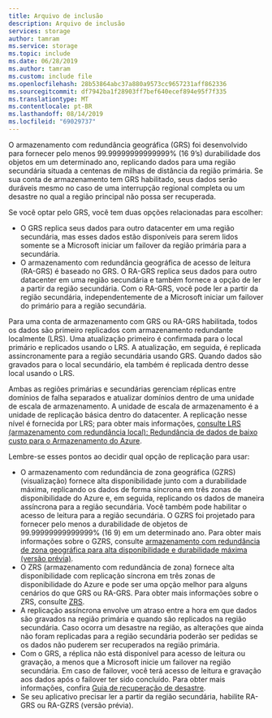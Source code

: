 ```yaml
---
title: Arquivo de inclusão
description: Arquivo de inclusão
services: storage
author: tamram
ms.service: storage
ms.topic: include
ms.date: 06/28/2019
ms.author: tamram
ms.custom: include file
ms.openlocfilehash: 28b53864abc37a880a9573cc9657231aff862336
ms.sourcegitcommit: df7942ba1f28903ff7bef640ecef894e95f7f335
ms.translationtype: MT
ms.contentlocale: pt-BR
ms.lasthandoff: 08/14/2019
ms.locfileid: "69029737"
---
```

O armazenamento com redundância geográfica (GRS) foi desenvolvido para fornecer pelo menos 99.99999999999999% (16 9’s) durabilidade dos objetos em um determinado ano, replicando dados para uma região secundária situada a centenas de milhas de distância da região primária. Se sua conta de armazenamento tem GRS habilitado, seus dados serão duráveis mesmo no caso de uma interrupção regional completa ou um desastre no qual a região principal não possa ser recuperada.

Se você optar pelo GRS, você tem duas opções relacionadas para escolher:

* O GRS replica seus dados para outro datacenter em uma região secundária, mas esses dados estão disponíveis para serem lidos somente se a Microsoft iniciar um failover da região primária para a secundária.
* O armazenamento com redundância geográfica de acesso de leitura (RA-GRS) é baseado no GRS. O RA-GRS replica seus dados para outro datacenter em uma região secundária e também fornece a opção de ler a partir da região secundária. Com o RA-GRS, você pode ler a partir da região secundária, independentemente de a Microsoft iniciar um failover do primário para a região secundária.

Para uma conta de armazenamento com GRS ou RA-GRS habilitada, todos os dados são primeiro replicados com armazenamento redundante localmente (LRS). Uma atualização primeiro é confirmada para o local primário e replicados usando o LRS. A atualização, em seguida, é replicada assincronamente para a região secundária usando GRS. Quando dados são gravados para o local secundário, ela também é replicada dentro desse local usando o LRS.

Ambas as regiões primárias e secundárias gerenciam réplicas entre domínios de falha separados e atualizar domínios dentro de uma unidade de escala de armazenamento. A unidade de escala de armazenamento é a unidade de replicação básica dentro do datacenter. A replicação nesse nível é fornecida por LRS; para obter mais informações, [consulte LRS (armazenamento com redundância local): Redundância de dados de baixo custo para o Armazenamento do Azure](../articles/storage/common/storage-redundancy-lrs.md).

Lembre-se esses pontos ao decidir qual opção de replicação para usar:

* O armazenamento com redundância de zona geográfica (GZRS) (visualização) fornece alta disponibilidade junto com a durabilidade máxima, replicando os dados de forma síncrona em três zonas de disponibilidade do Azure e, em seguida, replicando os dados de maneira assíncrona para a região secundária. Você também pode habilitar o acesso de leitura para a região secundária. O GZRS foi projetado para fornecer pelo menos a durabilidade de objetos de 99.99999999999999% (16 9) em um determinado ano. Para obter mais informações sobre o GZRS, consulte [armazenamento com redundância de zona geográfica para alta disponibilidade e durabilidade máxima (versão prévia)](../articles/storage/common/storage-redundancy-gzrs.md).
* O ZRS (armazenamento com redundância de zona) fornece alta disponibilidade com replicação síncrona em três zonas de disponibilidade do Azure e pode ser uma opção melhor para alguns cenários do que GRS ou RA-GRS. Para obter mais informações sobre o ZRS, consulte [ZRS](../articles/storage/common/storage-redundancy-zrs.md).
* A replicação assíncrona envolve um atraso entre a hora em que dados são gravados na região primária e quando são replicados na região secundária. Caso ocorra um desastre na região, as alterações que ainda não foram replicadas para a região secundária poderão ser pedidas se os dados não puderem ser recuperados na região primária.
* Com o GRS, a réplica não está disponível para acesso de leitura ou gravação, a menos que a Microsoft inicie um failover na região secundária. Em caso de failover, você terá acesso de leitura e gravação aos dados após o failover ter sido concluído. Para obter mais informações, confira [Guia de recuperação de desastre](../articles/storage/common/storage-disaster-recovery-guidance.md).
* Se seu aplicativo precisar ler a partir da região secundária, habilite RA-GRS ou RA-GZRS (versão prévia).
